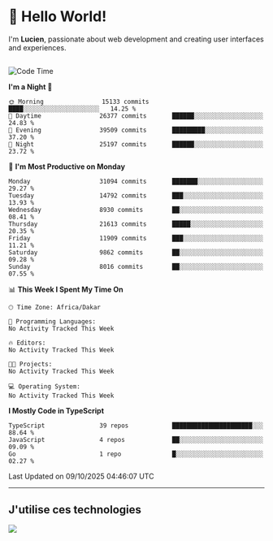 # 👋 Hello World!

I'm **Lucien**, passionate about web development and creating user interfaces and experiences.

##

<!--START_SECTION:waka-->
![Code Time](http://img.shields.io/badge/Code%20Time-3%2C921%20hrs%2018%20mins-blue)

**I'm a Night 🦉** 

```text
🌞 Morning                15133 commits       ████░░░░░░░░░░░░░░░░░░░░░   14.25 % 
🌆 Daytime                26377 commits       ██████░░░░░░░░░░░░░░░░░░░   24.83 % 
🌃 Evening                39509 commits       █████████░░░░░░░░░░░░░░░░   37.20 % 
🌙 Night                  25197 commits       ██████░░░░░░░░░░░░░░░░░░░   23.72 % 
```
📅 **I'm Most Productive on Monday** 

```text
Monday                   31094 commits       ███████░░░░░░░░░░░░░░░░░░   29.27 % 
Tuesday                  14792 commits       ███░░░░░░░░░░░░░░░░░░░░░░   13.93 % 
Wednesday                8930 commits        ██░░░░░░░░░░░░░░░░░░░░░░░   08.41 % 
Thursday                 21613 commits       █████░░░░░░░░░░░░░░░░░░░░   20.35 % 
Friday                   11909 commits       ███░░░░░░░░░░░░░░░░░░░░░░   11.21 % 
Saturday                 9862 commits        ██░░░░░░░░░░░░░░░░░░░░░░░   09.28 % 
Sunday                   8016 commits        ██░░░░░░░░░░░░░░░░░░░░░░░   07.55 % 
```


📊 **This Week I Spent My Time On** 

```text
🕑︎ Time Zone: Africa/Dakar

💬 Programming Languages: 
No Activity Tracked This Week

🔥 Editors: 
No Activity Tracked This Week

🐱‍💻 Projects: 
No Activity Tracked This Week

💻 Operating System: 
No Activity Tracked This Week
```

**I Mostly Code in TypeScript** 

```text
TypeScript               39 repos            ██████████████████████░░░   88.64 % 
JavaScript               4 repos             ██░░░░░░░░░░░░░░░░░░░░░░░   09.09 % 
Go                       1 repo              █░░░░░░░░░░░░░░░░░░░░░░░░   02.27 % 
```




 Last Updated on 09/10/2025 04:46:07 UTC
<!--END_SECTION:waka-->
---

## J'utilise ces technologies

<p align="left">
  <a href="https://skillicons.dev">
    <img src="https://skillicons.dev/icons?i=ts,js,go,ruby,css,scss,tailwind,react,vite,nextjs,docker,figma,ableton" />
  </a>
</p>

